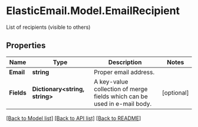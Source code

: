 # ElasticEmail.Model.EmailRecipient
List of recipients (visible to others)

## Properties

Name | Type | Description | Notes
------------ | ------------- | ------------- | -------------
**Email** | **string** | Proper email address. | 
**Fields** | **Dictionary&lt;string, string&gt;** | A key-value collection of merge fields which can be used in e-mail body. | [optional] 

[[Back to Model list]](../README.md#documentation-for-models) [[Back to API list]](../README.md#documentation-for-api-endpoints) [[Back to README]](../README.md)

